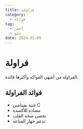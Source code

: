 ```yaml
---
title: فراولة
category:
  - فواكه
tag:
  - أحمر
  - حلو
date: 2024-01-05
---
```


# فراولة

الفراولة من أشهى الفواكه وأكثرها فائدة.

<!-- more -->

## فوائد الفراولة

- غنية بفيتامين C
- مضادة للأكسدة
- تحسن صحة القلب
- تدعم جهاز المناعة
